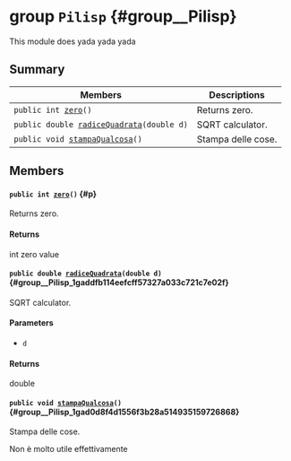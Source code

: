 # group `Pilisp` {#group__Pilisp}

This module does yada yada yada

## Summary

 Members                        | Descriptions                                
--------------------------------|---------------------------------------------
`public int `[`zero`](#p)`()`            | Returns zero.
`public double `[`radiceQuadrata`](#group__Pilisp_1gaddfb114eefcff57327a033c721c7e02f)`(double d)`            | SQRT calculator.
`public void `[`stampaQualcosa`](#group__Pilisp_1gad0d8f4d1556f3b28a514935159726868)`()`            | Stampa delle cose.

## Members

#### `public int `[`zero`](#p)`()` {#p}

Returns zero.

#### Returns
int zero value

#### `public double `[`radiceQuadrata`](#group__Pilisp_1gaddfb114eefcff57327a033c721c7e02f)`(double d)` {#group__Pilisp_1gaddfb114eefcff57327a033c721c7e02f}

SQRT calculator.

#### Parameters
* `d` 

#### Returns
double

#### `public void `[`stampaQualcosa`](#group__Pilisp_1gad0d8f4d1556f3b28a514935159726868)`()` {#group__Pilisp_1gad0d8f4d1556f3b28a514935159726868}

Stampa delle cose.

Non è molto utile effettivamente

